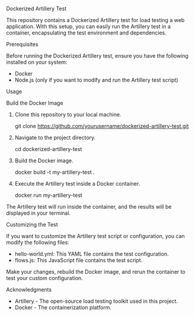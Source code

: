 Dockerized Artillery Test

This repository contains a Dockerized Artillery test for load testing a web application. With this setup, you can easily run the Artillery test in a container, encapsulating the test environment and dependencies.

Prerequisites

Before running the Dockerized Artillery test, ensure you have the following installed on your system:

- Docker
- Node.js (only if you want to modify and run the Artillery test script)

Usage

Build the Docker Image

1. Clone this repository to your local machine.

   git clone https://github.com/yourusername/dockerized-artillery-test.git

2. Navigate to the project directory.

   cd dockerized-artillery-test

3. Build the Docker image.

   docker build -t my-artillery-test .

4. Execute the Artillery test inside a Docker container.

   docker run my-artillery-test

The Artillery test will run inside the container, and the results will be displayed in your terminal.

Customizing the Test

If you want to customize the Artillery test script or configuration, you can modify the following files:

- hello-world.yml: This YAML file contains the test configuration.
- flows.js: This JavaScript file contains the test script.

Make your changes, rebuild the Docker image, and rerun the container to test your custom configuration.

Acknowledgments

- Artillery - The open-source load testing toolkit used in this project.
- Docker - The containerization platform.
